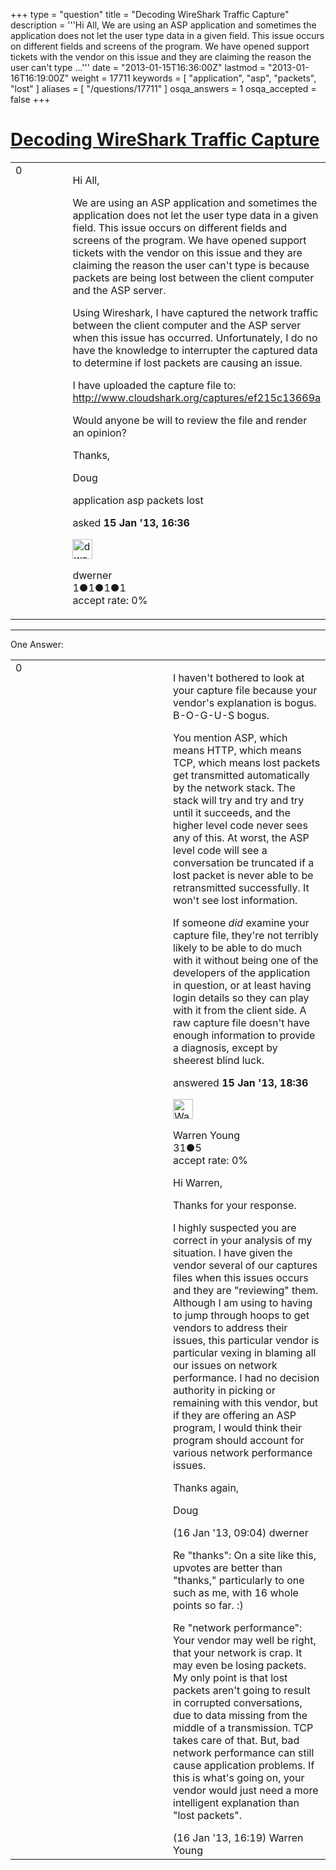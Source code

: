 +++
type = "question"
title = "Decoding WireShark Traffic Capture"
description = '''Hi All, We are using an ASP application and sometimes the application does not let the user type data in a given field. This issue occurs on different fields and screens of the program. We have opened support tickets with the vendor on this issue and they are claiming the reason the user can&#x27;t type ...'''
date = "2013-01-15T16:36:00Z"
lastmod = "2013-01-16T16:19:00Z"
weight = 17711
keywords = [ "application", "asp", "packets", "lost" ]
aliases = [ "/questions/17711" ]
osqa_answers = 1
osqa_accepted = false
+++

<div class="headNormal">

# [Decoding WireShark Traffic Capture](/questions/17711/decoding-wireshark-traffic-capture)

</div>

<div id="main-body">

<div id="askform">

<table id="question-table" style="width:100%;"><colgroup><col style="width: 50%" /><col style="width: 50%" /></colgroup><tbody><tr class="odd"><td style="width: 30px; vertical-align: top"><div class="vote-buttons"><span id="post-17711-upvote" class="ajax-command post-vote up" rel="nofollow" title="I like this post (click again to cancel)"> </span><div id="post-17711-score" class="post-score" title="current number of votes">0</div><span id="post-17711-downvote" class="ajax-command post-vote down" rel="nofollow" title="I dont like this post (click again to cancel)"> </span> <span id="favorite-mark" class="ajax-command favorite-mark" rel="nofollow" title="mark/unmark this question as favorite (click again to cancel)"> </span><div id="favorite-count" class="favorite-count"></div></div></td><td><div id="item-right"><div class="question-body"><p>Hi All,</p><p>We are using an ASP application and sometimes the application does not let the user type data in a given field. This issue occurs on different fields and screens of the program. We have opened support tickets with the vendor on this issue and they are claiming the reason the user can't type is because packets are being lost between the client computer and the ASP server.</p><p>Using Wireshark, I have captured the network traffic between the client computer and the ASP server when this issue has occurred. Unfortunately, I do no have the knowledge to interrupter the captured data to determine if lost packets are causing an issue.</p><p>I have uploaded the capture file to: <a href="http://www.cloudshark.org/captures/ef215c13669a">http://www.cloudshark.org/captures/ef215c13669a</a></p><p>Would anyone be will to review the file and render an opinion?</p><p>Thanks,</p><p>Doug</p></div><div id="question-tags" class="tags-container tags"><span class="post-tag tag-link-application" rel="tag" title="see questions tagged &#39;application&#39;">application</span> <span class="post-tag tag-link-asp" rel="tag" title="see questions tagged &#39;asp&#39;">asp</span> <span class="post-tag tag-link-packets" rel="tag" title="see questions tagged &#39;packets&#39;">packets</span> <span class="post-tag tag-link-lost" rel="tag" title="see questions tagged &#39;lost&#39;">lost</span></div><div id="question-controls" class="post-controls"></div><div class="post-update-info-container"><div class="post-update-info post-update-info-user"><p>asked <strong>15 Jan '13, 16:36</strong></p><img src="https://secure.gravatar.com/avatar/de472b397cadf24924025dd7cada4b22?s=32&amp;d=identicon&amp;r=g" class="gravatar" width="32" height="32" alt="dwerner&#39;s gravatar image" /><p><span>dwerner</span><br />
<span class="score" title="1 reputation points">1</span><span title="1 badges"><span class="badge1">●</span><span class="badgecount">1</span></span><span title="1 badges"><span class="silver">●</span><span class="badgecount">1</span></span><span title="1 badges"><span class="bronze">●</span><span class="badgecount">1</span></span><br />
<span class="accept_rate" title="Rate of the user&#39;s accepted answers">accept rate:</span> <span title="dwerner has no accepted answers">0%</span></p></div></div><div id="comments-container-17711" class="comments-container"></div><div id="comment-tools-17711" class="comment-tools"></div><div class="clear"></div><div id="comment-17711-form-container" class="comment-form-container"></div><div class="clear"></div></div></td></tr></tbody></table>

------------------------------------------------------------------------

<div class="tabBar">

<span id="sort-top"></span>

<div class="headQuestions">

One Answer:

</div>

</div>

<span id="17712"></span>

<div id="answer-container-17712" class="answer">

<table style="width:100%;"><colgroup><col style="width: 50%" /><col style="width: 50%" /></colgroup><tbody><tr class="odd"><td style="width: 30px; vertical-align: top"><div class="vote-buttons"><span id="post-17712-upvote" class="ajax-command post-vote up" rel="nofollow" title="I like this post (click again to cancel)"> </span><div id="post-17712-score" class="post-score" title="current number of votes">0</div><span id="post-17712-downvote" class="ajax-command post-vote down" rel="nofollow" title="I dont like this post (click again to cancel)"> </span></div></td><td><div class="item-right"><div class="answer-body"><p>I haven't bothered to look at your capture file because your vendor's explanation is bogus. B-O-G-U-S bogus.</p><p>You mention ASP, which means HTTP, which means TCP, which means lost packets get transmitted automatically by the network stack. The stack will try and try and try until it succeeds, and the higher level code never sees any of this. At worst, the ASP level code will see a conversation be truncated if a lost packet is never able to be retransmitted successfully. It won't see lost information.</p><p>If someone <em>did</em> examine your capture file, they're not terribly likely to be able to do much with it without being one of the developers of the application in question, or at least having login details so they can play with it from the client side. A raw capture file doesn't have enough information to provide a diagnosis, except by sheerest blind luck.</p></div><div class="answer-controls post-controls"></div><div class="post-update-info-container"><div class="post-update-info post-update-info-user"><p>answered <strong>15 Jan '13, 18:36</strong></p><img src="https://secure.gravatar.com/avatar/8b0e3f6ae64ff27a7a01a0f49f8ee469?s=32&amp;d=identicon&amp;r=g" class="gravatar" width="32" height="32" alt="Warren%20Young&#39;s gravatar image" /><p><span>Warren Young</span><br />
<span class="score" title="31 reputation points">31</span><span title="5 badges"><span class="bronze">●</span><span class="badgecount">5</span></span><br />
<span class="accept_rate" title="Rate of the user&#39;s accepted answers">accept rate:</span> <span title="Warren Young has no accepted answers">0%</span></p></div></div><div id="comments-container-17712" class="comments-container"><span id="17723"></span><div id="comment-17723" class="comment"><div id="post-17723-score" class="comment-score"></div><div class="comment-text"><p>Hi Warren,</p><p>Thanks for your response.<br />
</p><p>I highly suspected you are correct in your analysis of my situation. I have given the vendor several of our captures files when this issues occurs and they are "reviewing" them. Although I am using to having to jump through hoops to get vendors to address their issues, this particular vendor is particular vexing in blaming all our issues on network performance. I had no decision authority in picking or remaining with this vendor, but if they are offering an ASP program, I would think their program should account for various network performance issues.</p><p>Thanks again,</p><p>Doug</p></div><div id="comment-17723-info" class="comment-info"><span class="comment-age">(16 Jan '13, 09:04)</span> <span class="comment-user userinfo">dwerner</span></div></div><span id="17729"></span><div id="comment-17729" class="comment"><div id="post-17729-score" class="comment-score"></div><div class="comment-text"><p>Re "thanks": On a site like this, upvotes are better than "thanks," particularly to one such as me, with 16 whole points so far. :)</p><p>Re "network performance": Your vendor may well be right, that your network is crap. It may even be losing packets. My only point is that lost packets aren't going to result in corrupted conversations, due to data missing from the middle of a transmission. TCP takes care of that. But, bad network performance can still cause application problems. If this is what's going on, your vendor would just need a more intelligent explanation than "lost packets".</p></div><div id="comment-17729-info" class="comment-info"><span class="comment-age">(16 Jan '13, 16:19)</span> <span class="comment-user userinfo">Warren Young</span></div></div></div><div id="comment-tools-17712" class="comment-tools"></div><div class="clear"></div><div id="comment-17712-form-container" class="comment-form-container"></div><div class="clear"></div></div></td></tr></tbody></table>

</div>

<div class="paginator-container-left">

</div>

</div>

</div>

